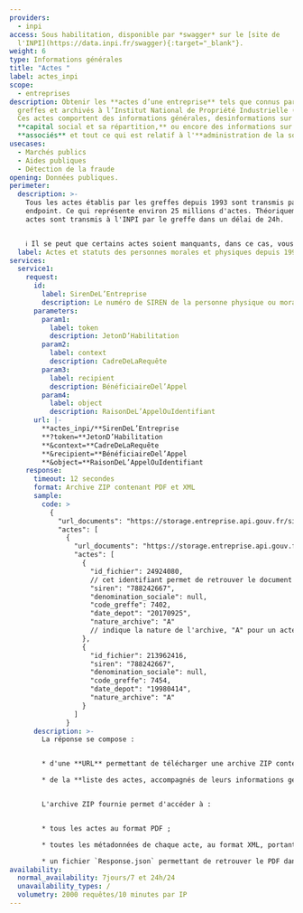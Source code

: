 ```yaml
---
providers:
  - inpi
access: Sous habilitation, disponible par *swagger* sur le [site de
  l'INPI](https://data.inpi.fr/swagger){:target="_blank"}.
weight: 6
type: Informations générales
title: "Actes "
label: actes_inpi
scope:
  - entreprises
description: Obtenir les **actes d’une entreprise** tels que connus par les
  greffes et archivés à l’Institut National de Propriété Industrielle (INPI).
  Ces actes comportent des informations générales, desinformations sur le
  **capital social et sa répartition,** ou encore des informations sur les
  **associés** et tout ce qui est relatif à l'**administration de la société**.
usecases:
  - Marchés publics
  - Aides publiques
  - Détection de la fraude
opening: Données publiques.
perimeter:
  description: >-
    Tous les actes établis par les greffes depuis 1993 sont transmis par cet
    endpoint. Ce qui représente environ 25 millions d'actes. Théoriquement, les
    actes sont transmis à l'INPI par le greffe dans un délai de 24h.


    ℹ️ Il se peut que certains actes soient manquants, dans ce cas, vous pouvez nous [envoyer un mail]([support@entreprise.api.gouv.fr](mailto:support@entreprise.api.gouv.fr)) avec le numéro de SIRET concerné. L'INPI peut essayer de numériser le document manquant.
  label: Actes et statuts des personnes morales et physiques depuis 1993.
services:
  service1:
    request:
      id:
        label: SirenDeL’Entreprise
        description: Le numéro de SIREN de la personne physique ou morale recherchée.
      parameters:
        param1:
          label: token
          description: JetonD’Habilitation
        param2:
          label: context
          description: CadreDeLaRequête
        param3:
          label: recipient
          description: BénéficiaireDel’Appel
        param4:
          label: object
          description: RaisonDeL’AppelOuIdentifiant
      url: |-
        **actes_inpi/**SirenDeL’Entreprise
        **?token=**JetonD’Habilitation
        **&context=**CadreDeLaRequête
        **&recipient=**BénéficiaireDel’Appel
        **&object=**RaisonDeL’AppelOuIdentifiant
    response:
      timeout: 12 secondes
      format: Archive ZIP contenant PDF et XML
      sample:
        code: >
          {
            "url_documents": "https://storage.entreprise.api.gouv.fr/siade_dev/1565606929-1a01ac932854e5632c7534ff4c18e18ec2845ec0-all_documents.zip",
            "actes": [
              {
                "url_documents": "https://storage.entreprise.api.gouv.fr/siade_dev/1565606929-1a01ac932854e5632c7534ff4c18e18ec2845ec0-all_documents.zip",
                "actes": [
                  {
                    "id_fichier": 24924080, 
                    // cet identifiant permet de retrouver le document dans l'archive ZIP, à l'aide du fichier "Response.json" permettant de faire lien entre cet ID et le nom du PDF.
                    "siren": "788242667",
                    "denomination_sociale": null,
                    "code_greffe": 7402,
                    "date_depot": "20170925",
                    "nature_archive": "A" 
                    // indique la nature de l'archive, "A" pour un acte, "R" pour une ordonnance et "P" pour une personne physique.
                  },
                  {
                    "id_fichier": 213962416,
                    "siren": "788242667",
                    "denomination_sociale": null,
                    "code_greffe": 7454,
                    "date_depot": "19980414",
                    "nature_archive": "A"
                  }
                ]
              }
      description: >-
        La réponse se compose :


        * d'une **URL** permettant de télécharger une archive ZIP contenant l'ensemble des actes de l'entité appelée ;

        * de la **liste des actes, accompagnés de leurs informations génériques** (identifiant du fichier dans l'archive téléchargée, le code greffe, les dates de dépôt et la nature de l'archive.)


        L'archive ZIP fournie permet d'accéder à :


        * tous les actes au format PDF ;

        * toutes les métadonnées de chaque acte, au format XML, portant le même nom que le PDF associé ;

        * un fichier `Response.json` permettant de retrouver le PDF dans l'archive à partir de l' `id_fichier` de l'acte indiqué dans la liste JSON des bilans.
availability:
  normal_availability: 7jours/7 et 24h/24
  unavailability_types: /
  volumetry: 2000 requêtes/10 minutes par IP
---
```

